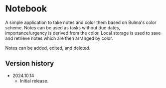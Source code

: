 # Notebook

A simple application to take notes and color them based on Bulma's color scheme.
Notes can be used as tasks without due dates, importance/urgency is derived from the color.
Local storage is used to save and retrieve notes which are then arranged by color.

Notes can be added, edited, and deleted.

## Version history

- 2024.10.14
  - Initial release.
